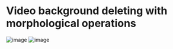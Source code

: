 # Video background deleting with morphological operations
![image](https://github.com/Shireee/cv-labs/assets/52496230/3c3ff5be-0837-4ee9-bc02-bfedb314f127) ![image](https://github.com/Shireee/cv-labs/assets/52496230/e3412369-4531-4182-a0bb-8b9206bb1eb1)




